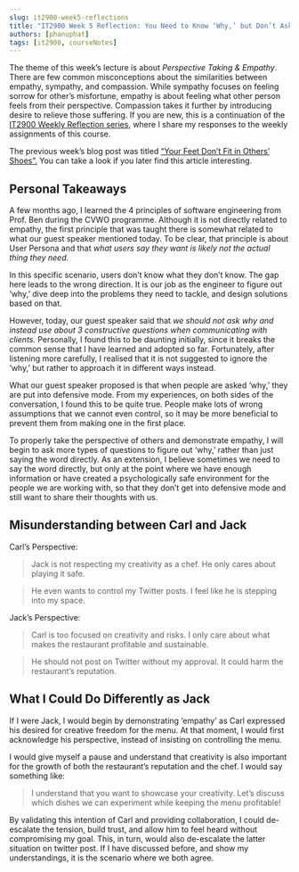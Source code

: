 ```yaml
---
slug: it2900-week5-reflections
title: "IT2900 Week 5 Reflection: You Need to Know ‘Why,’ but Don’t Ask Directly"
authors: [phanuphat]
tags: [it2900, courseNotes]
---
```


The theme of this week’s lecture is about _Perspective Taking & Empathy_. There are few common misconceptions about the similarities between empathy, sympathy, and compassion. While sympathy focuses on feeling sorrow for other’s misfortune, empathy is about feeling what other person feels from their perspective. Compassion takes it further by introducing desire to relieve those suffering. <!--truncate--> If you are new, this is a continuation of the [IT2900 Weekly Reflection series](/blog/tags/it2900), where I share my responses to the weekly assignments of this course.

The previous week’s blog post was titled [“Your Feet Don’t Fit in Others’ Shoes”.](/blog/it2900-week4-reflections/) You can take a look if you later find this article interesting.

## Personal Takeaways

A few months ago, I learned the 4 principles of software engineering from Prof. Ben during the CVWO programme. Although it is not directly related to empathy, the first principle that was taught there is somewhat related to what our guest speaker mentioned today. To be clear, that principle is about User Persona and that _what users say they want is likely not the actual thing they need._

In this specific scenario, users don’t know what they don’t know. The gap here leads to the wrong direction. It is our job as the engineer to figure out ‘why,’ dive deep into the problems they need to tackle, and design solutions based on that.

However, today, our guest speaker said that _we should not ask why and instead use about 3 constructive questions when communicating with clients._ Personally, I found this to be daunting initially, since it breaks the common sense that I have learned and adopted so far. Fortunately, after listening more carefully, I realised that it is not suggested to ignore the ‘why,’ but rather to approach it in different ways instead.

What our guest speaker proposed is that when people are asked ‘why,’ they are put into defensive mode. From my experiences, on both sides of the conversation, I found this to be quite true. People make lots of wrong assumptions that we cannot even control, so it may be more beneficial to prevent them from making one in the first place.

To properly take the perspective of others and demonstrate empathy, I will begin to ask more types of questions to figure out ‘why,’ rather than just saying the word directly. As an extension, I believe sometimes we need to say the word directly, but only at the point where we have enough information or have created a psychologically safe environment for the people we are working with, so that they don’t get into defensive mode and still want to share their thoughts with us.

## Misunderstanding between Carl and Jack

Carl’s Perspective:

> Jack is not respecting my creativity as a chef. He only cares about playing it safe.

> He even wants to control my Twitter posts. I feel like he is stepping into my space.

Jack’s Perspective:

> Carl is too focused on creativity and risks. I only care about what makes the restaurant profitable and sustainable.

> He should not post on Twitter without my approval. It could harm the restaurant’s reputation.

## What I Could Do Differently as Jack

If I were Jack, I would begin by demonstrating ‘empathy’ as Carl expressed his desired for creative freedom for the menu. At that moment, I would first acknowledge his perspective, instead of insisting on controlling the menu.

I would give myself a pause and understand that creativity is also important for the growth of both the restaurant’s reputation and the chef. I would say something like:

> I understand that you want to showcase your creativity. Let’s discuss which dishes we can experiment while keeping the menu profitable!

By validating this intention of Carl and providing collaboration, I could de-escalate the tension, build trust, and allow him to feel heard without compromising my goal. This, in turn, would also de-escalate the latter situation on twitter post. If I have discussed before, and show my understandings, it is the scenario where we both agree.
